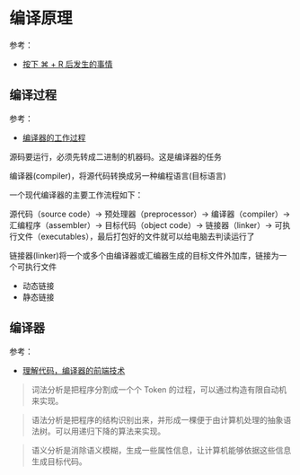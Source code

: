 # 编译原理

参考：

+ [按下 ⌘ + R 后发生的事情](https://blog.boolchow.com/2018/03/10/Press-Command-R/)

## 编译过程

参考：

+ [编译器的工作过程](http://www.ruanyifeng.com/blog/2014/11/compiler.html)

源码要运行，必须先转成二进制的机器码。这是编译器的任务

编译器(compiler)，将源代码转换成另一种编程语言(目标语言)

一个现代编译器的主要工作流程如下：

源代码（source code）→ 预处理器（preprocessor）→ 编译器（compiler）→ 汇编程序（assembler）→ 目标代码（object code）→ 链接器（linker）→ 可执行文件（executables），最后打包好的文件就可以给电脑去判读运行了



链接器(linker)将一个或多个由编译器或汇编器生成的目标文件外加库，链接为一个可执行文件

+ 动态链接
+ 静态链接

## 编译器

参考：

+ [理解代码，编译器的前端技术](https://www.infoq.cn/article/QVVKRri0Io6U0qwAI1qg)

> 词法分析是把程序分割成一个个 Token 的过程，可以通过构造有限自动机来实现。

> 语法分析是把程序的结构识别出来，并形成一棵便于由计算机处理的抽象语法树。可以用递归下降的算法来实现。

> 语义分析是消除语义模糊，生成一些属性信息，让计算机能够依据这些信息生成目标代码。









